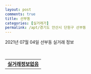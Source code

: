 ```yaml
---
layout: post
comments: true
title: 선부동
categories: [실거래가]
permalink: /apt/경기도 안산시 단원구 선부동
---
```


2021년 07월 04일 선부동 실거래 정보

<script type="text/javascript">
  google.charts.load('current', {'packages':['corechart']});
  google.charts.setOnLoadCallback(drawChart);

  function drawChart() {
    var data = google.visualization.arrayToDataTable([['거래일', '매매', '전월세', '전매'], ['20-07', 42, 134, 6], ['20-08', 64, 131, 3], ['20-09', 50, 106, 2], ['20-10', 89, 111, 0], ['20-11', 109, 78, 1], ['20-12', 171, 79, 0], ['21-01', 224, 100, 1], ['21-02', 189, 97, 0], ['21-03', 121, 124, 0], ['21-04', 110, 99, 0], ['21-05', 99, 65, 0], ['21-06', 35, 55, 0]]);

    var options = {
      title: '최근 유형별 거래량 추이',
      legend: { position: 'bottom' }
    };

    var chart = new google.visualization.LineChart(document.getElementById('columnchart_material'));
    chart.draw(data, (options));
  }
</script>

<div id="columnchart_material" style="width: 95%; margin-left: -35px; display: block"></div>
<br>
<table>
  <tr>
    <td colspan="4" style="font-weight: bold;"><a href="https://search.naver.com/search.naver?query=선부동 실거래정보없음">실거래정보없음</a></td>
  </tr>
    
</table>
    